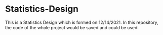 # Statistics-Design
This is a Statistics Design which is formed on 12/14/2021. In this repository, the code of the whole project would be saved and could be used.
